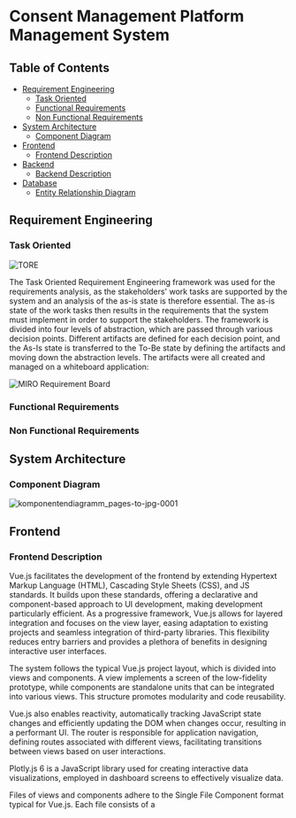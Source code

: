 # Consent Management Platform Management System

## Table of Contents
- [Requirement Engineering](#requirement-engineering)
  - [Task Oriented](#task-oriented)
  - [Functional Requirements](#functional-requirements)
  - [Non Functional Requirements](#non-functional-requirements)
- [System Architecture](#system-architecture)
  - [Component Diagram](#component-diagram)
- [Frontend](#frontend)
  - [Frontend Description](#frontend-description)
- [Backend](#backend)
  - [Backend Description](#backend-description)
- [Database](#database)
  - [Entity Relationship Diagram](#er-diagram)
 
## Requirement Engineering


### Task Oriented
![TORE](https://github.com/alexhobel/cmp_management_system/assets/64959874/ce819ddf-597b-4ee7-888e-9154de633448)

The Task Oriented Requirement Engineering framework was used for the requirements analysis, as the stakeholders' work tasks are supported by the system and an analysis of the as-is state is therefore essential. The as-is state of the work tasks then results in the requirements that the system must implement in order to support the stakeholders. The framework is divided into four levels of abstraction, which are passed through various decision points. Different artifacts are defined for each decision point, and the As-Is state is transferred to the To-Be state by defining the artifacts and moving down the abstraction levels. The artifacts were all created and managed on a whiteboard application: 

![MIRO Requirement Board]([https://www.example.com](https://miro.com/app/board/uXjVNY1zves=/?share_link_id=21302349642))

### Functional Requirements
### Non Functional Requirements
## System Architecture
### Component Diagram

![komponentendiagramm_pages-to-jpg-0001](https://github.com/alexhobel/cmp_management_system/assets/64959874/8d7c04a0-b8a7-49d1-a0d8-00ac6aec71cb)

## Frontend
### Frontend Description

Vue.js facilitates the development of the frontend by extending Hypertext Markup Language (HTML), Cascading Style Sheets (CSS), and JS standards. It builds upon these standards, offering a declarative and component-based approach to UI development, making development particularly efficient. As a progressive framework, Vue.js allows for layered integration and focuses on the view layer, easing adaptation to existing projects and seamless integration of third-party libraries. This flexibility reduces entry barriers and provides a plethora of benefits in designing interactive user interfaces.

The system follows the typical Vue.js project layout, which is divided into views and components. A view implements a screen of the low-fidelity prototype, while components are standalone units that can be integrated into various views. This structure promotes modularity and code reusability.

Vue.js also enables reactivity, automatically tracking JavaScript state changes and efficiently updating the DOM when changes occur, resulting in a performant UI. The router is responsible for application navigation, defining routes associated with different views, facilitating transitions between views based on user interactions.

Plotly.js 6 is a JavaScript library used for creating interactive data visualizations, employed in dashboard screens to effectively visualize data.

Files of views and components adhere to the Single File Component format typical for Vue.js. Each file consists of a <template> section containing the HTML structure, a <script> section containing JavaScript logic, and a <style> section defining the appearance and behavior of UI elements.

Before deployment, the Vue.js application is compiled to optimize the code and ensure it is production-ready. The compilation process includes various operations on the code aimed at improving loading times and execution efficiency. After compilation, the application is accessible via a directory that can be hosted on a web server and rendered by a web browser.

During the prototype development, this may not be relevant, but looking ahead, it is essential knowledge. Vue.js provides a test server accessible via localhost during the development process, facilitating productive development, and the compiled result can be directly accessed via the test server.



## Backend
### Backend Description

The backend of the system serves as the backbone, providing an API for the frontend to facilitate data exchange between the UI and the database, and to implement the core logic of the application. System function descriptions define which domain data is involved in each workspace on the frontend, specifying the screens that implement the respective workspaces. Domain data such as CMP statistics and customer data from the domain data model are crucial for backend development as they are involved in the implemented workspaces.

Design decisions in this work adhere to Domain-Driven Design principles, shaping the architecture of the API to be understandable, maintainable, extensible, and comprehensive. This closely relates to database development, as the API primarily manages domain data from the database and aggregates it into formats required by the frontend.

The API is implemented as a RESTful API, adhering to the REST architectural style, with frontend requests considering the necessary HTTP methods, and data representation for exchange occurring in JavaScript Object Notation (JSON) format.

Interaction with the database utilizes Mongoose, an object-oriented interface for Node.js applications, implementing all required operations on the database and integrating as a JavaScript library into the Node.js application.

The backend implementation is done using Node.js with Express.js, a JavaScript framework for Node.js, providing operations for efficiency in development projects. The API is divided into two main parts, one focusing on customer data and the other on CMP statistics.

System functions such as displaying customers, creating new customers, adjusting customer data, scanning cookies on the customer side, and providing consent IDs per customer are all handled by the customer data part. The system function "Effectively visualize statistics" lies within the CMP statistics part.

The API offers two endpoints for CMP statistics, with one assigning a respective domain to a queried time period via a query parameter in the URI, and the backend sends the respective objects of the stats collection to the client, where each object represents a day of the period.

In the area of overall statistics, a time period is also queried via a query parameter, and a day represents an object, except that all data for the respective day is aggregated.

The part of the API responsible for customer data management provides endpoints for deleting, adding, and querying customer data, as well as managing customerConfiguration documents for each domain.

New customers are stored by querying the endpoint from the client side. The backend logic then creates a customerConfiguration document per approved domain with default values, which can then be edited immediately after the creation of customer master data.

When querying customer data and their configuration documents, the respective endpoint accepts a query parameter containing the domain for which the customerConfiguration document is requested from the client side.

## Database
### ER Diagram
<img width="806" alt="DB" src="https://github.com/alexhobel/cmp_management_system/assets/64959874/31b2c867-07f6-445e-9775-83cbed5dd7cb">


